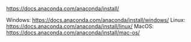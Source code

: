 https://docs.anaconda.com/anaconda/install/

Windows: https://docs.anaconda.com/anaconda/install/windows/
Linux: https://docs.anaconda.com/anaconda/install/linux/
MacOS: https://docs.anaconda.com/anaconda/install/mac-os/
